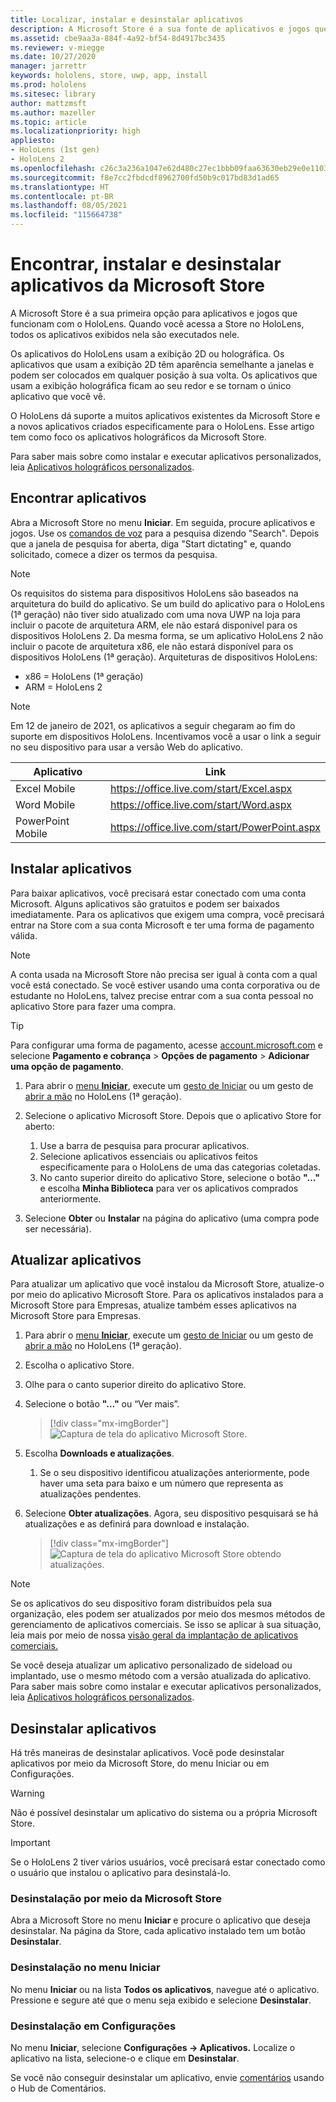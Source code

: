 ```yaml
---
title: Localizar, instalar e desinstalar aplicativos
description: A Microsoft Store é a sua fonte de aplicativos e jogos que funcionam com o HoloLens.  Saiba mais sobre como encontrar, instalar e desinstalar aplicativos holográficos.
ms.assetid: cbe9aa3a-884f-4a92-bf54-8d4917bc3435
ms.reviewer: v-miegge
ms.date: 10/27/2020
manager: jarrettr
keywords: hololens, store, uwp, app, install
ms.prod: hololens
ms.sitesec: library
author: mattzmsft
ms.author: mazeller
ms.topic: article
ms.localizationpriority: high
appliesto:
- HoloLens (1st gen)
- HoloLens 2
ms.openlocfilehash: c26c3a236a1047e62d480c27ec1bbb09faa63630eb29e0e1103546842d6a76d3
ms.sourcegitcommit: f8e7cc2fbdcdf8962700fd50b9c017bd83d1ad65
ms.translationtype: HT
ms.contentlocale: pt-BR
ms.lasthandoff: 08/05/2021
ms.locfileid: "115664738"
---
```

# <a name="find-install-and-uninstall-applications-from-the-microsoft-store"></a>Encontrar, instalar e desinstalar aplicativos da Microsoft Store

A Microsoft Store é a sua primeira opção para aplicativos e jogos que funcionam com o HoloLens. Quando você acessa a Store no HoloLens, todos os aplicativos exibidos nela são executados nele.

Os aplicativos do HoloLens usam a exibição 2D ou holográfica. Os aplicativos que usam a exibição 2D têm aparência semelhante a janelas e podem ser colocados em qualquer posição à sua volta. Os aplicativos que usam a exibição holográfica ficam ao seu redor e se tornam o único aplicativo que você vê.

O HoloLens dá suporte a muitos aplicativos existentes da Microsoft Store e a novos aplicativos criados especificamente para o HoloLens.  Esse artigo tem como foco os aplicativos holográficos da Microsoft Store.

Para saber mais sobre como instalar e executar aplicativos personalizados, leia [Aplicativos holográficos personalizados](holographic-custom-apps.md).

## <a name="find-apps"></a>Encontrar aplicativos

Abra a Microsoft Store no menu **Iniciar**. Em seguida, procure aplicativos e jogos. Use os [comandos de voz](hololens-cortana.md) para a pesquisa dizendo "Search". Depois que a janela de pesquisa for aberta, diga "Start dictating" e, quando solicitado, comece a dizer os termos da pesquisa.

> [!NOTE]
> Os requisitos do sistema para dispositivos HoloLens são baseados na arquitetura do build do aplicativo. Se um build do aplicativo para o HoloLens (1ª geração) não tiver sido atualizado com uma nova UWP na loja para incluir o pacote de arquitetura ARM, ele não estará disponível para os dispositivos HoloLens 2. Da mesma forma, se um aplicativo HoloLens 2 não incluir o pacote de arquitetura x86, ele não estará disponível para os dispositivos HoloLens (1ª geração). Arquiteturas de dispositivos HoloLens:
> - x86 = HoloLens (1ª geração)
> - ARM = HoloLens 2

> [!NOTE]
> Em 12 de janeiro de 2021, os aplicativos a seguir chegaram ao fim do suporte em dispositivos HoloLens. Incentivamos você a usar o link a seguir no seu dispositivo para usar a versão Web do aplicativo.

| Aplicativo        | Link                                          |
|------------|-----------------------------------------------|
| Excel Mobile      | https://office.live.com/start/Excel.aspx      |
| Word Mobile       | https://office.live.com/start/Word.aspx       |
| PowerPoint Mobile | https://office.live.com/start/PowerPoint.aspx |

## <a name="install-apps"></a>Instalar aplicativos

Para baixar aplicativos, você precisará estar conectado com uma conta Microsoft. Alguns aplicativos são gratuitos e podem ser baixados imediatamente. Para os aplicativos que exigem uma compra, você precisará entrar na Store com a sua conta Microsoft e ter uma forma de pagamento válida.

> [!NOTE]
> A conta usada na Microsoft Store não precisa ser igual à conta com a qual você está conectado. Se você estiver usando uma conta corporativa ou de estudante no HoloLens, talvez precise entrar com a sua conta pessoal no aplicativo Store para fazer uma compra.

> [!TIP]
> Para configurar uma forma de pagamento, acesse [account.microsoft.com](https://account.microsoft.com/) e selecione **Pagamento e cobrança** > **Opções de pagamento** > **Adicionar uma opção de pagamento**.

1. Para abrir o [menu **Iniciar**](holographic-home.md), execute um [gesto de Iniciar](/hololens/hololens2-basic-usage#start-gesture) ou um gesto de [abrir a mão](hololens1-basic-usage.md) no HoloLens (1ª geração).

1. Selecione o aplicativo Microsoft Store. Depois que o aplicativo Store for aberto:
   1. Use a barra de pesquisa para procurar aplicativos. 
   1. Selecione aplicativos essenciais ou aplicativos feitos especificamente para o HoloLens de uma das categorias coletadas.
   1. No canto superior direito do aplicativo Store, selecione o botão **"…"** e escolha **Minha Biblioteca** para ver os aplicativos comprados anteriormente.

1. Selecione **Obter** ou **Instalar** na página do aplicativo (uma compra pode ser necessária).

## <a name="update-apps"></a>Atualizar aplicativos

Para atualizar um aplicativo que você instalou da Microsoft Store, atualize-o por meio do aplicativo Microsoft Store. Para os aplicativos instalados para a Microsoft Store para Empresas, atualize também esses aplicativos na Microsoft Store para Empresas. 

1. Para abrir o [menu **Iniciar**](holographic-home.md), execute um [gesto de Iniciar](/hololens/hololens2-basic-usage#start-gesture) ou um gesto de [abrir a mão](hololens1-basic-usage.md) no HoloLens (1ª geração).

1. Escolha o aplicativo Store.

1. Olhe para o canto superior direito do aplicativo Store. 

1. Selecione o botão **"…"** ou “Ver mais”.

   > [!div class="mx-imgBorder"]
   > ![Captura de tela do aplicativo Microsoft Store.](images/store-update-1.png)

1. Escolha **Downloads e atualizações**.
    1. Se o seu dispositivo identificou atualizações anteriormente, pode haver uma seta para baixo e um número que representa as atualizações pendentes.

1. Selecione **Obter atualizações**. Agora, seu dispositivo pesquisará se há atualizações e as definirá para download e instalação. 
 
   > [!div class="mx-imgBorder"]
   > ![Captura de tela do aplicativo Microsoft Store obtendo atualizações.](images/store-update-2.png.jpg)

> [!NOTE]
> Se os aplicativos do seu dispositivo foram distribuídos pela sua organização, eles podem ser atualizados por meio dos mesmos métodos de gerenciamento de aplicativos comerciais. Se isso se aplicar à sua situação, leia mais por meio de nossa [visão geral da implantação de aplicativos comerciais.](app-deploy-overview.md)
>
> Se você deseja atualizar um aplicativo personalizado de sideload ou implantado, use o mesmo método com a versão atualizada do aplicativo. Para saber mais sobre como instalar e executar aplicativos personalizados, leia [Aplicativos holográficos personalizados](holographic-custom-apps.md).

## <a name="uninstall-apps"></a>Desinstalar aplicativos

Há três maneiras de desinstalar aplicativos. Você pode desinstalar aplicativos por meio da Microsoft Store, do menu Iniciar ou em Configurações. 

> [!WARNING]
> Não é possível desinstalar um aplicativo do sistema ou a própria Microsoft Store.

> [!IMPORTANT]
> Se o HoloLens 2 tiver vários usuários, você precisará estar conectado como o usuário que instalou o aplicativo para desinstalá-lo. 

### <a name="uninstall-from-the-microsoft-store"></a>Desinstalação por meio da Microsoft Store

Abra a Microsoft Store no menu **Iniciar** e procure o aplicativo que deseja desinstalar.  Na página da Store, cada aplicativo instalado tem um botão **Desinstalar**.

### <a name="uninstall-from-the-start-menu"></a>Desinstalação no menu Iniciar

No menu **Iniciar** ou na lista **Todos os aplicativos**, navegue até o aplicativo. Pressione e segure até que o menu seja exibido e selecione **Desinstalar**.

### <a name="uninstall-from-settings"></a>Desinstalação em Configurações
No menu **Iniciar**, selecione **Configurações -> Aplicativos.** Localize o aplicativo na lista, selecione-o e clique em **Desinstalar**.

Se você não conseguir desinstalar um aplicativo, envie [comentários](/hololens/hololens-feedback) usando o Hub de Comentários.
